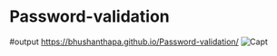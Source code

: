 # Password-validation
#output
https://bhushanthapa.github.io/Password-validation/
![Capt](https://user-images.githubusercontent.com/95372432/169974874-9ff9764f-b0b3-49f3-804d-b0fd73756025.PNG)

